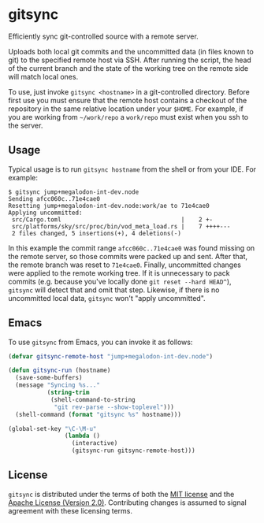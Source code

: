 # gitsync

Efficiently sync git-controlled source with a remote server.

Uploads both local git commits and the uncommitted data (in files known to
git) to the specified remote host via SSH.  After running the script, the head
of the current branch and the state of the working tree on the remote side
will match local ones.

To use, just invoke `gitsync <hostname>` in a git-controlled directory.
Before first use you must ensure that the remote host contains a checkout of
the repository in the same relative location under your `$HOME`.  For example,
if you are working from `~/work/repo` a `work/repo` must exist when you ssh to
the server.

## Usage

Typical usage is to run `gitsync hostname` from the shell or from your IDE.
For example:

```
$ gitsync jump+megalodon-int-dev.node
Sending afcc060c..71e4cae0
Resetting jump+megalodon-int-dev.node:work/ae to 71e4cae0
Applying uncommitted:
 src/Cargo.toml                                  |    2 +-
 src/platforms/sky/src/proc/bin/vod_meta_load.rs |    7 ++++---
 2 files changed, 5 insertions(+), 4 deletions(-)
```

In this example the commit range `afcc060c..71e4cae0` was found missing on the
remote server, so those commits were packed up and sent.  After that, the
remote branch was reset to `71e4cae0`.  Finally, uncommitted changes were
applied to the remote working tree.  If it is unnecessary to pack commits
(e.g. because you've locally done `git reset --hard HEAD^`), `gitsync` will
detect that and omit that step.  Likewise, if there is no uncommitted local
data, `gitsync` won't "apply uncommitted".

## Emacs

To use `gitsync` from Emacs, you can invoke it as follows:

```lisp
(defvar gitsync-remote-host "jump+megalodon-int-dev.node")

(defun gitsync-run (hostname)
  (save-some-buffers)
  (message "Syncing %s..."
           (string-trim
            (shell-command-to-string
             "git rev-parse --show-toplevel")))
  (shell-command (format "gitsync %s" hostname)))

(global-set-key "\C-\M-u"
                (lambda ()
                  (interactive)
                  (gitsync-run gitsync-remote-host)))
```

## License

`gitsync` is distributed under the terms of both the [MIT
license](https://opensource.org/licenses/MIT) and the [Apache License (Version
2.0)](http://www.apache.org/licenses/LICENSE-2.0).  Contributing changes is
assumed to signal agreement with these licensing terms.
